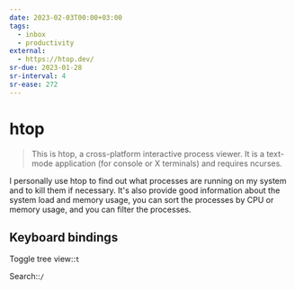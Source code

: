 ```yaml
---
date: 2023-02-03T00:00+03:00
tags:
  - inbox
  - productivity
external:
  - https://htop.dev/
sr-due: 2023-01-28
sr-interval: 4
sr-ease: 272
---
```


# htop

> This is htop, a cross-platform interactive process viewer. It is a text-mode
> application (for console or X terminals) and requires ncurses.

I personally use htop to find out what processes are running on my system and to
kill them if necessary. It's also provide good information about the system load
and memory usage, you can sort the processes by CPU or memory usage, and you can
filter the processes.

## Keyboard bindings

Toggle tree view::`t`

Search::`/`
